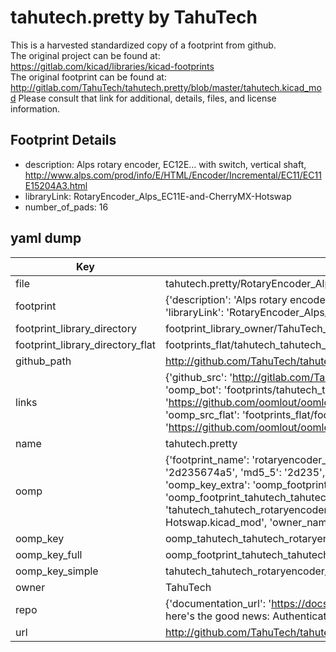 # tahutech.pretty by TahuTech  
This is a harvested standardized copy of a footprint from github.  
The original project can be found at:  
https://gitlab.com/kicad/libraries/kicad-footprints  
The original footprint can be found at:
http://gitlab.com/TahuTech/tahutech.pretty/blob/master/tahutech.kicad_mod
Please consult that link for additional, details, files, and license information.  
## Footprint Details
* description: Alps rotary encoder, EC12E... with switch, vertical shaft, http://www.alps.com/prod/info/E/HTML/Encoder/Incremental/EC11/EC11E15204A3.html  
* libraryLink: RotaryEncoder_Alps_EC11E-and-CherryMX-Hotswap  
* number_of_pads: 16  
## yaml dump  
| Key | Value |  
| --- | --- |  
| file | tahutech.pretty/RotaryEncoder_Alps_EC11E-and-CherryMX-Hotswap.kicad_mod |  
| footprint | {'description': 'Alps rotary encoder, EC12E... with switch, vertical shaft, http://www.alps.com/prod/info/E/HTML/Encoder/Incremental/EC11/EC11E15204A3.html', 'libraryLink': 'RotaryEncoder_Alps_EC11E-and-CherryMX-Hotswap', 'number_of_pads': 16} |  
| footprint_library_directory | footprint_library_owner/TahuTech_tahutech.pretty |  
| footprint_library_directory_flat | footprints_flat/tahutech_tahutech_rotaryencoder_alps_ec11e_and_cherrymx_hotswap/working |  
| github_path | http://github.com/TahuTech/tahutech.pretty/blob/master/RotaryEncoder_Alps_EC11E-and-CherryMX-Hotswap.kicad_mod |  
| links | {'github_src': 'http://gitlab.com/TahuTech/tahutech.pretty/blob/master/tahutech.kicad_mod', 'github_src_repo': 'https://gitlab.com/kicad/libraries/kicad-footprints', 'oomp_bot': 'footprints/tahutech_tahutech_rotaryencoder_alps_ec11e_and_cherrymx_hotswap/working', 'oomp_bot_github': 'https://github.com/oomlout/oomlout_oomp_footprint_bot/tree/main/footprints/tahutech_tahutech_rotaryencoder_alps_ec11e_and_cherrymx_hotswap/working', 'oomp_src_flat': 'footprints_flat/footprints_flat/tahutech_tahutech_rotaryencoder_alps_ec11e_and_cherrymx_hotswap/working', 'oomp_src_flat_github': 'https://github.com/oomlout/oomlout_oomp_footprint_src/tree/main/footprints_flat/tahutech_tahutech_rotaryencoder_alps_ec11e_and_cherrymx_hotswap/working'} |  
| name | tahutech.pretty |  
| oomp | {'footprint_name': 'rotaryencoder_alps_ec11e_and_cherrymx_hotswap', 'library_name': 'tahutech', 'md5': '2d235674a516b08ee25ad68da21f194c', 'md5_10': '2d235674a5', 'md5_5': '2d235', 'md5_6': '2d2356', 'oomp_key': 'oomp_tahutech_tahutech_rotaryencoder_alps_ec11e_and_cherrymx_hotswap', 'oomp_key_extra': 'oomp_footprint_tahutech_tahutech_rotaryencoder_alps_ec11e_and_cherrymx_hotswap', 'oomp_key_full': 'oomp_footprint_tahutech_tahutech_rotaryencoder_alps_ec11e_and_cherrymx_hotswap_2d2356', 'oomp_key_simple': 'tahutech_tahutech_rotaryencoder_alps_ec11e_and_cherrymx_hotswap', 'original_filename': 'tahutech.pretty/RotaryEncoder_Alps_EC11E-and-CherryMX-Hotswap.kicad_mod', 'owner_name': 'tahutech'} |  
| oomp_key | oomp_tahutech_tahutech_rotaryencoder_alps_ec11e_and_cherrymx_hotswap |  
| oomp_key_full | oomp_footprint_tahutech_tahutech_rotaryencoder_alps_ec11e_and_cherrymx_hotswap |  
| oomp_key_simple | tahutech_tahutech_rotaryencoder_alps_ec11e_and_cherrymx_hotswap |  
| owner | TahuTech |  
| repo | {'documentation_url': 'https://docs.github.com/rest/overview/resources-in-the-rest-api#rate-limiting', 'message': "API rate limit exceeded for 84.66.173.59. (But here's the good news: Authenticated requests get a higher rate limit. Check out the documentation for more details.)"} |  
| url | http://github.com/TahuTech/tahutech.pretty |  

